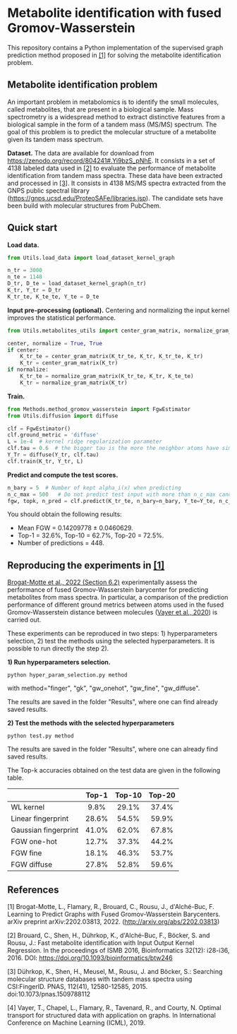 # Metabolite identification with fused Gromov-Wasserstein
This repository contains a Python implementation of the supervised graph prediction method proposed in [[1]](#references) for solving the metabolite identification problem.

## Metabolite identification problem

An important problem in metabolomics is to identify the small molecules, called metabolites, that are present in a biological sample. Mass spectrometry is a widespread method to extract distinctive features from a biological sample in the form of a tandem mass (MS/MS) spectrum. The goal of this problem is to predict the molecular structure of a metabolite given its tandem mass spectrum.

**Dataset.** The data are available for download from https://zenodo.org/record/804241#.Yi9bzS_pNhE. It consists in a set of 4138 labeled data used in [[2]](#references) to evaluate the performance of metabolite identification from tandem mass spectra. These data have been extracted and processed in [[3]](#references).  It consists in 4138 MS/MS spectra extracted from the GNPS public spectral library (https://gnps.ucsd.edu/ProteoSAFe/libraries.jsp). The candidate sets have been build with molecular structures from PubChem.

## Quick start

**Load data.**
```python
from Utils.load_data import load_dataset_kernel_graph

n_tr = 3000
n_te = 1148
D_tr, D_te = load_dataset_kernel_graph(n_tr)
K_tr, Y_tr = D_tr
K_tr_te, K_te_te, Y_te = D_te
```

**Input pre-processing (optional).** Centering and normalizing the input kernel improves the statistical performance. 
```python
from Utils.metabolites_utils import center_gram_matrix, normalize_gram_matrix

center, normalize = True, True
if center:
    K_tr_te = center_gram_matrix(K_tr_te, K_tr, K_tr_te, K_tr)
    K_tr = center_gram_matrix(K_tr)
if normalize:
    K_tr_te = normalize_gram_matrix(K_tr_te, K_tr, K_te_te)
    K_tr = normalize_gram_matrix(K_tr)
```

**Train.**
```python
from Methods.method_gromov_wasserstein import FgwEstimator
from Utils.diffusion import diffuse

clf = FgwEstimator()
clf.ground_metric = 'diffuse'
L = 1e-4  # kernel ridge regularization parameter
clf.tau = 0.6  # the bigger tau is the more the neighbor atoms have similar feature. This impacts the FGW's ground metric.
Y_Tr = diffuse(Y_tr, clf.tau)
clf.train(K_tr, Y_tr, L)
```

**Predict and compute the test scores.**
```python
n_bary = 5  # Number of kept alpha_i(x) when predicting
n_c_max = 500   # Do not predict test input with more than n_c_max candidates
fgw, topk, n_pred = clf.predict(K_tr_te, n_bary=n_bary, Y_te=Y_te, n_c_max=n_c_max)
```

You should obtain the following results:

- Mean FGW = 0.14209778 ± 0.0460629.
- Top-1 = 32.6%, Top-10 = 62.7%, Top-20 = 72.5%.
- Number of predictions = 448.


## Reproducing the experiments in [[1]](#references)

[Brogat-Motte et al., 2022 (Section 6.2)](#references) experimentally assess the performance of fused Gromov-Wasserstein barycenter for predicting metabolites from mass spectra. In particular, a comparison of the prediction performance of different ground metrics between atoms used in the fused Gromov-Wasserstein distance between molecules ([Vayer et al., 2020](#references)) is carried out.

These experiments can be reproduced in two steps: 1) hyperparameters selection, 2) test the methods using the selected hyperparameters. It is possible to run directly the step 2).

**1) Run hyperparameters selection.**
```
python hyper_param_selection.py method
```
with method="finger", "gk", "gw_onehot", "gw_fine", "gw_diffuse". 

The results are saved in the folder "Results", where one can find already saved results.

**2) Test the methods with the selected hyperparameters**
```
python test.py method
```
The results are saved in the folder "Results", where one can already find saved results.

The Top-k accuracies obtained on the test data are given in the following table.

<center>

|                      | Top-1 | Top-10 | Top-20 |
|----------------------|:-----:|:------:|:------:|
| WL kernel            | 9.8%  | 29.1%  | 37.4%  |
| Linear fingerprint   | 28.6% | 54.5%  | 59.9%  |
| Gaussian fingerprint | 41.0% | 62.0%  | 67.8%  |
| FGW one-hot          | 12.7% | 37.3%  | 44.2%  |
| FGW fine             | 18.1% | 46.3%  | 53.7%  |
| FGW diffuse          | 27.8% | 52.8%  | 59.6%  |

</center>

## References

[1] Brogat-Motte, L., Flamary, R., Brouard, C., Rousu, J., d'Alché-Buc, F. Learning to Predict Graphs with Fused Gromov-Wasserstein Barycenters. arXiv preprint arXiv:2202.03813, 2022. (http://arxiv.org/abs/2202.03813)

[2] Brouard, C., Shen, H., Dührkop, K., d'Alché-Buc, F., Böcker, S. and Rousu, J.: Fast metabolite identification with Input Output Kernel Regression. In the proceedings of ISMB 2016, Bioinformatics 32(12): i28-i36, 2016. DOI: https://doi.org/10.1093/bioinformatics/btw246

[3] Dührkop, K., Shen, H., Meusel, M., Rousu, J. and Böcker, S.: Searching molecular structure databases with tandem mass spectra using CSI:FingerID. PNAS, 112(41), 12580-12585, 2015. doi:10.1073/pnas.1509788112

[4] Vayer, T., Chapel, L., Flamary, R., Tavenard, R., and Courty, N. Optimal transport for structured data with application on graphs. In International Conference on Machine Learning (ICML), 2019.
